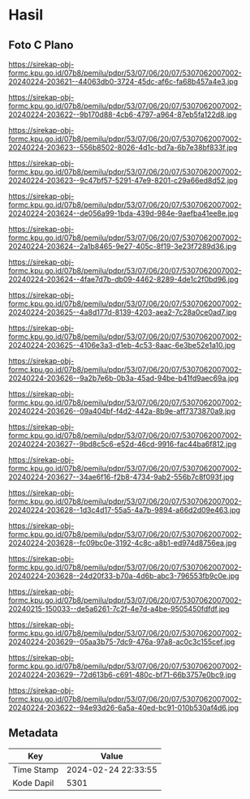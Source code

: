 # Hasil

## Foto C Plano

https://sirekap-obj-formc.kpu.go.id/07b8/pemilu/pdpr/53/07/06/20/07/5307062007002-20240224-203621--44063db0-3724-45dc-af6c-fa68b457a4e3.jpg

https://sirekap-obj-formc.kpu.go.id/07b8/pemilu/pdpr/53/07/06/20/07/5307062007002-20240224-203622--9b170d88-4cb6-4797-a964-87eb5fa122d8.jpg

https://sirekap-obj-formc.kpu.go.id/07b8/pemilu/pdpr/53/07/06/20/07/5307062007002-20240224-203623--556b8502-8026-4d1c-bd7a-6b7e38bf833f.jpg

https://sirekap-obj-formc.kpu.go.id/07b8/pemilu/pdpr/53/07/06/20/07/5307062007002-20240224-203623--9c47bf57-5291-47e9-8201-c29a66ed8d52.jpg

https://sirekap-obj-formc.kpu.go.id/07b8/pemilu/pdpr/53/07/06/20/07/5307062007002-20240224-203624--de056a99-1bda-439d-984e-9aefba41ee8e.jpg

https://sirekap-obj-formc.kpu.go.id/07b8/pemilu/pdpr/53/07/06/20/07/5307062007002-20240224-203624--2a1b8465-9e27-405c-8f19-3e23f7289d36.jpg

https://sirekap-obj-formc.kpu.go.id/07b8/pemilu/pdpr/53/07/06/20/07/5307062007002-20240224-203624--4fae7d7b-db09-4462-8289-4de1c2f0bd96.jpg

https://sirekap-obj-formc.kpu.go.id/07b8/pemilu/pdpr/53/07/06/20/07/5307062007002-20240224-203625--4a8d177d-8139-4203-aea2-7c28a0ce0ad7.jpg

https://sirekap-obj-formc.kpu.go.id/07b8/pemilu/pdpr/53/07/06/20/07/5307062007002-20240224-203625--4106e3a3-d1eb-4c53-8aac-6e3be52e1a10.jpg

https://sirekap-obj-formc.kpu.go.id/07b8/pemilu/pdpr/53/07/06/20/07/5307062007002-20240224-203626--9a2b7e6b-0b3a-45ad-94be-b41fd9aec69a.jpg

https://sirekap-obj-formc.kpu.go.id/07b8/pemilu/pdpr/53/07/06/20/07/5307062007002-20240224-203626--09a404bf-f4d2-442a-8b9e-aff7373870a9.jpg

https://sirekap-obj-formc.kpu.go.id/07b8/pemilu/pdpr/53/07/06/20/07/5307062007002-20240224-203627--9bd8c5c6-e52d-46cd-9916-fac44ba6f812.jpg

https://sirekap-obj-formc.kpu.go.id/07b8/pemilu/pdpr/53/07/06/20/07/5307062007002-20240224-203627--34ae6f16-f2b8-4734-9ab2-556b7c8f093f.jpg

https://sirekap-obj-formc.kpu.go.id/07b8/pemilu/pdpr/53/07/06/20/07/5307062007002-20240224-203628--1d3c4d17-55a5-4a7b-9894-a66d2d09e463.jpg

https://sirekap-obj-formc.kpu.go.id/07b8/pemilu/pdpr/53/07/06/20/07/5307062007002-20240224-203628--fc09bc0e-3192-4c8c-a8b1-ed974d8756ea.jpg

https://sirekap-obj-formc.kpu.go.id/07b8/pemilu/pdpr/53/07/06/20/07/5307062007002-20240224-203628--24d20f33-b70a-4d6b-abc3-796553fb9c0e.jpg

https://sirekap-obj-formc.kpu.go.id/07b8/pemilu/pdpr/53/07/06/20/07/5307062007002-20240215-150033--de5a6261-7c2f-4e7d-a4be-9505450fdfdf.jpg

https://sirekap-obj-formc.kpu.go.id/07b8/pemilu/pdpr/53/07/06/20/07/5307062007002-20240224-203629--05aa3b75-7dc9-476a-97a8-ac0c3c155cef.jpg

https://sirekap-obj-formc.kpu.go.id/07b8/pemilu/pdpr/53/07/06/20/07/5307062007002-20240224-203629--72d613b6-c691-480c-bf71-66b3757e0bc9.jpg

https://sirekap-obj-formc.kpu.go.id/07b8/pemilu/pdpr/53/07/06/20/07/5307062007002-20240224-203622--94e93d26-6a5a-40ed-bc91-010b530af4d6.jpg


## Metadata

| Key        | Value               |
| ---------- | ------------------- |
| Time Stamp | 2024-02-24 22:33:55 |
| Kode Dapil | 5301                |



